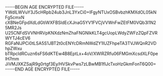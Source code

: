 -----BEGIN AGE ENCRYPTED FILE-----
YWdlLWVuY3J5cHRpb24ub3JnL3YxCi0+IFgyNTUxOSBvbzhKMXdOL05kNFg5cmxN
cXBNeGFpdXdLdGtiWXFBSldEcXJnaG5YV1FVCjVVWnFwZEtFM0VQb3l1N25MR2Js
U25CNFdSVVNHRVpKNXdzNmZhaFNGNlkKLT4gcUopLWdyZWFzZQpFZVRWYTJ4cEV6
RGFaNlJPCi0tLSA5S1JBT2t0cENYcDRmNWdZY1lUZFhpeTA3TVJWQnR2VDhpZWxu
bTRpcldRCuzn6sFS6dKTEw4B8EptLx+4oV/XWlRZRfu06FMGmXcsdXLF0pelH7mm
JiVMJXKZSajR9g0rtgf3Ey/HVSkvPws7zLBwMB1fIJcTxoHzGkmFonT6Q00=
-----END AGE ENCRYPTED FILE-----

